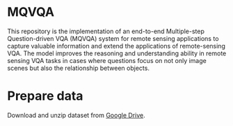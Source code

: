 # MQVQA
This repository is the implementation of an end-to-end Multiple-step Question-driven VQA (MQVQA) system for remote sensing applications to capture valuable information and extend the applications of remote-sensing VQA. The model improves the reasoning and understanding ability in remote sensing VQA tasks in cases where questions focus on not only image scenes but also the relationship between objects. 
# Prepare data
Download and unzip dataset from [Google Drive](https://drive.google.com/file/d/12DQwGzJ5OQK1rU0T5CmpNN9bEs38x_mQ/view?usp=sharing). 
